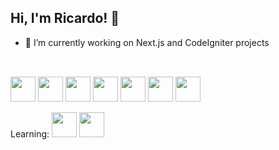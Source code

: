 ## Hi, I'm Ricardo! 👋
<!--
**rmelo55/rmelo55** is a ✨ _special_ ✨ repository because its `README.md` (this file) appears on your GitHub profile.
-->
- 🔭 I’m currently working on Next.js and CodeIgniter projects
<!--
- 🤔 I’m looking for help with ...
- 👯 I’m looking to collaborate on ...
- 💬 Ask me about ...
- 📫 How to reach me: ...
- 😄 Pronouns: ...
- ⚡ Fun fact: ...
-->
##
<div style="display: inline_block"><br>
  <img src="https://cdn.jsdelivr.net/gh/devicons/devicon@latest/icons/html5/html5-original.svg" height="40px" />
  <img src="https://cdn.jsdelivr.net/gh/devicons/devicon@latest/icons/css3/css3-original.svg" height="40px" />
  <img src="https://cdn.jsdelivr.net/gh/devicons/devicon@latest/icons/javascript/javascript-original.svg" height="40px" />
  <img src="https://cdn.jsdelivr.net/gh/devicons/devicon@latest/icons/react/react-original.svg" height="40px" />
  <img src="https://cdn.jsdelivr.net/gh/devicons/devicon@latest/icons/nextjs/nextjs-original.svg" height="40" />
  <img src="https://cdn.jsdelivr.net/gh/devicons/devicon@latest/icons/php/php-original.svg" height="40px" />
  <img src="https://cdn.jsdelivr.net/gh/devicons/devicon@latest/icons/codeigniter/codeigniter-plain-wordmark.svg" height="40px" />

  Learning: 
  <img src="https://cdn.jsdelivr.net/gh/devicons/devicon@latest/icons/gatsby/gatsby-original.svg" height="40px" />
  <img src="https://cdn.jsdelivr.net/gh/devicons/devicon@latest/icons/graphql/graphql-plain.svg" height="40px" />

</div>
